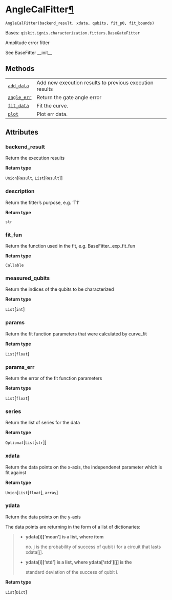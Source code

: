# AngleCalFitter[¶](#anglecalfitter "Permalink to this headline")

<span id="undefined" />

`AngleCalFitter(backend_result, xdata, qubits, fit_p0, fit_bounds)`

Bases: `qiskit.ignis.characterization.fitters.BaseGateFitter`

Amplitude error fitter

See BaseFitter \_\_init\_\_

## Methods

|                                                                                                                                                                                       |                                                         |
| ------------------------------------------------------------------------------------------------------------------------------------------------------------------------------------- | ------------------------------------------------------- |
| [`add_data`](qiskit.ignis.characterization.AngleCalFitter.add_data#qiskit.ignis.characterization.AngleCalFitter.add_data "qiskit.ignis.characterization.AngleCalFitter.add_data")     | Add new execution results to previous execution results |
| [`angle_err`](qiskit.ignis.characterization.AngleCalFitter.angle_err#qiskit.ignis.characterization.AngleCalFitter.angle_err "qiskit.ignis.characterization.AngleCalFitter.angle_err") | Return the gate angle error                             |
| [`fit_data`](qiskit.ignis.characterization.AngleCalFitter.fit_data#qiskit.ignis.characterization.AngleCalFitter.fit_data "qiskit.ignis.characterization.AngleCalFitter.fit_data")     | Fit the curve.                                          |
| [`plot`](qiskit.ignis.characterization.AngleCalFitter.plot#qiskit.ignis.characterization.AngleCalFitter.plot "qiskit.ignis.characterization.AngleCalFitter.plot")                     | Plot err data.                                          |

## Attributes

<span id="undefined" />

### backend\_result

Return the execution results

**Return type**

`Union`\[`Result`, `List`\[`Result`]]

<span id="undefined" />

### description

Return the fitter’s purpose, e.g. ‘T1’

**Return type**

`str`

<span id="undefined" />

### fit\_fun

Return the function used in the fit, e.g. BaseFitter.\_exp\_fit\_fun

**Return type**

`Callable`

<span id="undefined" />

### measured\_qubits

Return the indices of the qubits to be characterized

**Return type**

`List`\[`int`]

<span id="undefined" />

### params

Return the fit function parameters that were calculated by curve\_fit

**Return type**

`List`\[`float`]

<span id="undefined" />

### params\_err

Return the error of the fit function parameters

**Return type**

`List`\[`float`]

<span id="undefined" />

### series

Return the list of series for the data

**Return type**

`Optional`\[`List`\[`str`]]

<span id="undefined" />

### xdata

Return the data points on the x-axis, the independenet parameter which is fit against

**Return type**

`Union`\[`List`\[`float`], `array`]

<span id="undefined" />

### ydata

Return the data points on the y-axis

The data points are returning in the form of a list of dictionaries:

> *   **ydata\[i]\[‘mean’] is a list, where item**
>
>     no. j is the probability of success of qubit i for a circuit that lasts xdata\[j].
>
> *   **ydata\[i]\[‘std’] is a list, where ydata\[‘std’]\[j] is the**
>
>     standard deviation of the success of qubit i.

**Return type**

`List`\[`Dict`]
